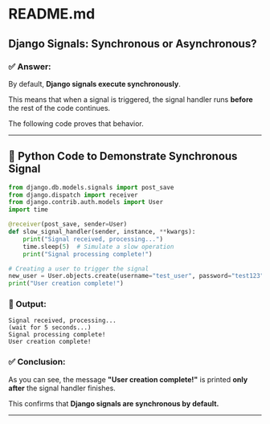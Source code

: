 # README.md

##  Django Signals: Synchronous or Asynchronous?

### ✅ Answer:
By default, **Django signals execute synchronously**. 

This means that when a signal is triggered, the signal handler runs **before** the rest of the code continues.

The following code proves that behavior.

---

## 🧪 Python Code to Demonstrate Synchronous Signal

```python
from django.db.models.signals import post_save
from django.dispatch import receiver
from django.contrib.auth.models import User
import time

@receiver(post_save, sender=User)
def slow_signal_handler(sender, instance, **kwargs):
    print("Signal received, processing...")
    time.sleep(5)  # Simulate a slow operation
    print("Signal processing complete!")

# Creating a user to trigger the signal
new_user = User.objects.create(username="test_user", password="test123")
print("User creation complete!")
```

### 🧾 Output:
```
Signal received, processing...
(wait for 5 seconds...)
Signal processing complete!
User creation complete!
```

### ✅ Conclusion:
As you can see, the message **"User creation complete!"** is printed **only after** the signal handler finishes. 

This confirms that **Django signals are synchronous by default.**

---


